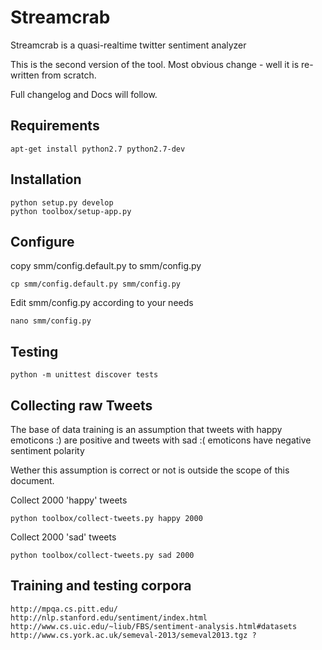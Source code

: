 Streamcrab
==========

Streamcrab is a quasi-realtime twitter sentiment analyzer

This is the second version of the tool.
Most obvious change - well it is re-written from scratch.

Full changelog and Docs will follow.


Requirements
------------

    apt-get install python2.7 python2.7-dev


Installation
------------

    python setup.py develop
    python toolbox/setup-app.py


Configure
---------

copy smm/config.default.py to smm/config.py

    cp smm/config.default.py smm/config.py

Edit smm/config.py according to your needs

    nano smm/config.py



Testing
-------

    python -m unittest discover tests


Collecting raw Tweets
---------------------
The base of data training is an assumption that tweets with happy emoticons :) are positive and tweets
with sad :( emoticons have negative sentiment polarity

Wether this assumption is correct or not is outside the scope of this document.

Collect 2000 'happy' tweets

    python toolbox/collect-tweets.py happy 2000

Collect 2000 'sad' tweets

    python toolbox/collect-tweets.py sad 2000


Training and testing corpora
----------------------------


    http://mpqa.cs.pitt.edu/
    http://nlp.stanford.edu/sentiment/index.html
    http://www.cs.uic.edu/~liub/FBS/sentiment-analysis.html#datasets
    http://www.cs.york.ac.uk/semeval-2013/semeval2013.tgz ?

